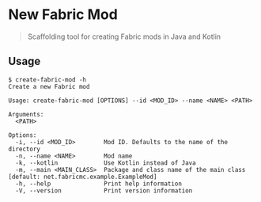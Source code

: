 # New Fabric Mod

>Scaffolding tool for creating Fabric mods in Java and Kotlin

## Usage

```
$ create-fabric-mod -h
Create a new Fabric mod

Usage: create-fabric-mod [OPTIONS] --id <MOD_ID> --name <NAME> <PATH>

Arguments:
  <PATH>

Options:
  -i, --id <MOD_ID>        Mod ID. Defaults to the name of the directory
  -n, --name <NAME>        Mod name
  -k, --kotlin             Use Kotlin instead of Java
  -m, --main <MAIN_CLASS>  Package and class name of the main class [default: net.fabricmc.example.ExampleMod]
  -h, --help               Print help information
  -V, --version            Print version information
```
